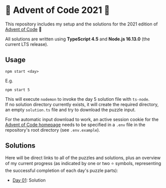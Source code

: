 # :santa: Advent of Code 2021 :santa:

This repository includes my setup and the solutions for the 2021 edition of [Advent of Code](https://adventofcode.com/) :santa:

All solutions are written using **TypeScript 4.5** and **Node.js 16.13.0** (the current LTS release).

## Usage

```
npm start <day>
```

E.g.

```
npm start 5
```

This will execute `nodemon` to invoke the day 5 solution file with `ts-node`.  
If no solution directory currently exists, it will create the required directory, an empty `solution.ts` file and try to download the puzzle input.

For the automatic input download to work, an active session cookie for the [Advent of Code homepage](https://adventofcode.com/) needs to be specified in a `.env` file in the repository's root directory (see `.env.example`).

## Solutions

Here will be direct links to all of the puzzles and solutions, plus an overview of my current progress (as indicated by one or two :star: symbols, representing the successful completion of each day's puzzle parts):

-   [Day 01](https://adventofcode.com/2021/day/1): Solution
